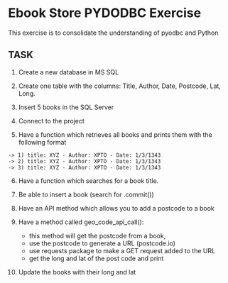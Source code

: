 # Ebook Store PYDODBC Exercise 

This exercise is to consolidate the understanding of pyodbc and Python 

## TASK 

1. Create a new database in MS SQL 

2. Create one table with the columns: Title, Author, Date, Postcode, Lat, Long. 

3. Insert 5 books in the SQL Server

4. Connect to the project 

5. Have a function which retrieves all books and prints them with the following format

```
-> 1) title: XYZ - Author: XPTO - Date: 1/3/1343
-> 2) title: XYZ - Author: XPTO - Date: 1/3/1343
-> 3) title: XYZ - Author: XPTO - Date: 1/3/1343

```

6. Have a function which searches for a book title. 

7. Be able to insert a book (search for .commit())

8. Have an API method which allows you to add a postcode to a book 

9. Have a method called geo_code_api_call():
    - this method will get the postcode from a book, 
    - use the postcode to generate a URL (postcode.io)
    - use requests package to make a GET request added to the URL 
    - get the long and lat of the post code and print

10. Update the books with their long and lat 